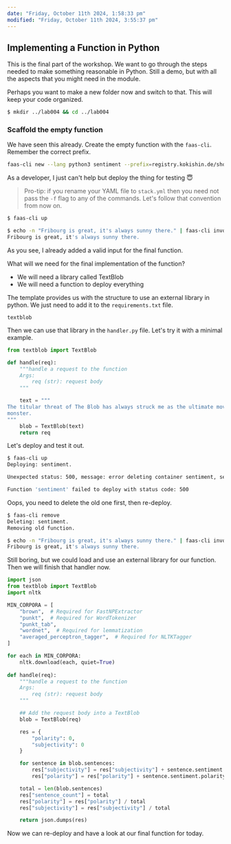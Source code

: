 ```yaml
---
date: "Friday, October 11th 2024, 1:58:33 pm"
modified: "Friday, October 11th 2024, 3:55:37 pm"
---
```


## Implementing a Function in Python

This is the final part of the workshop. We want to go through the steps needed to make something reasonable in Python. Still a demo, but with all the aspects that you might need in the module.

Perhaps you want to make a new folder now and switch to that. This will keep your code organized.

``` sh
$ mkdir ../lab004 && cd ../lab004
```

### Scaffold the empty function

We have seen this already. Create the empty function with the `faas-cli`. Remember the correct prefix.

``` sh
faas-cli new --lang python3 sentiment --prefix=registry.kokishin.de/shoehn
```

As a developer, I just can't help but deploy the thing for testing 😇

> Pro-tip: if you rename your YAML file to `stack.yml` then you need not pass the `-f` flag to any of the commands.
> Let's follow that convention from now on.

``` sh
$ faas-cli up 

$ echo -n "Fribourg is great, it's always sunny there." | faas-cli invoke sentiment
Fribourg is great, it's always sunny there.
```

As you see, I already added a valid input for the final function.

What will we need for the final implementation of the function?

- We will need a library called TextBlob
- We will need a function to deploy everything

The template provides us with the structure to use an external library in python. We just need to add it to the `requirements.txt` file.

    textblob

Then we can use that library in the `handler.py` file. Let's try it with a minimal example.

``` python
from textblob import TextBlob

def handle(req):
    """handle a request to the function
    Args:
        req (str): request body
    """

    text = """
The titular threat of The Blob has always struck me as the ultimate movie
monster.
"""
    blob = TextBlob(text)
    return req
```

Let's deploy and test it out.

``` sh
$ faas-cli up 
Deploying: sentiment.

Unexpected status: 500, message: error deleting container sentiment, sentiment, cannot delete running task sentiment: failed precondition

Function 'sentiment' failed to deploy with status code: 500
```

Oops, you need to delete the old one first, then re-deploy.

``` sh
$ faas-cli remove 
Deleting: sentiment.
Removing old function.
```

``` sh
$ echo -n "Fribourg is great, it's always sunny there." | faas-cli invoke sentiment
Fribourg is great, it's always sunny there.
```

Still boring, but we could load and use an external library for our function. Then we will finish that handler now.

``` python
import json
from textblob import TextBlob
import nltk

MIN_CORPORA = [
    "brown",  # Required for FastNPExtractor
    "punkt",  # Required for WordTokenizer
    "punkt_tab",
    "wordnet",  # Required for lemmatization
    "averaged_perceptron_tagger",  # Required for NLTKTagger
]

for each in MIN_CORPORA:
    nltk.download(each, quiet=True)
        
def handle(req):
    """handle a request to the function
    Args:
        req (str): request body
    """

    ## Add the request body into a TextBlob
    blob = TextBlob(req)

    res = {
        "polarity": 0,
        "subjectivity": 0
    }

    for sentence in blob.sentences:
        res["subjectivity"] = res["subjectivity"] + sentence.sentiment.subjectivity
        res["polarity"] = res["polarity"] + sentence.sentiment.polarity

    total = len(blob.sentences)
    res["sentence_count"] = total
    res["polarity"] = res["polarity"] / total
    res["subjectivity"] = res["subjectivity"] / total

    return json.dumps(res)
```

Now we can re-deploy and have a look at our final function for today.
